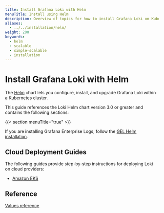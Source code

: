 ```yaml
---
title: Install Grafana Loki with Helm
menuTitle: Install using Helm
description: Overview of topics for how to install Grafana Loki on Kubernetes with Helm.
aliases:
  - ../../installation/helm/
weight: 200
keywords:
  - helm 
  - scalable
  - simple-scalable
  - installation
---
```


# Install Grafana Loki with Helm

The [Helm](https://helm.sh/) chart lets you configure, install, and upgrade Grafana Loki within a Kubernetes cluster.

This guide references the Loki Helm chart version 3.0 or greater and contains the following sections:

{{< section menuTitle="true" >}}

If you are installing Grafana Enterprise Logs, follow the [GEL Helm installation](https://grafana.com/docs/enterprise-logs/<ENTERPRISE_LOGS_VERSION>/setup/helm/).


## Cloud Deployment Guides

The following guides provide step-by-step instructions for deploying Loki on cloud providers:

- [Amazon EKS](https://grafana.com/docs/loki/<LOKI_VERSION>/setup/install/helm/deployment-guides/aws/)

## Reference

[Values reference](https://grafana.com/docs/loki/<LOKI_VERSION>/setup/install/helm/reference/)
